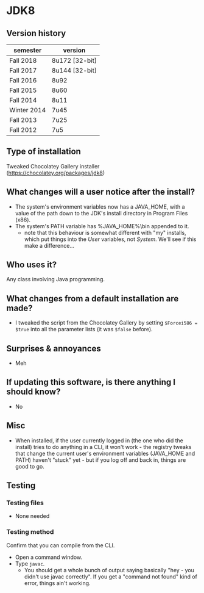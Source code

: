 # JDK8

## Version history

| semester | version |
| ---      | ---     |
| Fall 2018 | 8u172 [32-bit] |
| Fall 2017 | 8u144 [32-bit] |
| Fall 2016 | 8u92 |
| Fall 2015 | 8u60 |
| Fall 2014 | 8u11 |
| Winter 2014 | 7u45 |
| Fall 2013 | 7u25 |
| Fall 2012 | 7u5 |

## Type of installation

Tweaked Chocolatey Gallery installer (https://chocolatey.org/packages/jdk8)

## What changes will a user notice after the install?

- The system's environment variables now has a JAVA_HOME, with a value of the path down to the JDK's install directory in Program Files (x86).
- The system's PATH variable has %JAVA_HOME%\bin appended to it.
  - note that this behaviour is somewhat different with "my" installs, which put things into the *User* variables, not *System*. We'll see if this make a difference...

## Who uses it?

Any class involving Java programming.

## What changes from a default installation are made?

- I tweaked the script from the Chocolatey Gallery by setting `$Forcei586 = $true` into all the parameter lists (it was `$false` before).

## Surprises & annoyances

- Meh

## If updating this software, is there anything I should know?

- No

## Misc

- When installed, if the user currently logged in (the one who did the install) tries to do anything in a CLI, it won't work - the registry tweaks that change the current user's environment variables (JAVA_HOME and PATH) haven't "stuck" yet - but if you log off and back in, things are good to go.

## Testing

### Testing files

- None needed

### Testing method

Confirm that you can compile from the CLI.

  - Open a command window.
  - Type `javac`.
    - You should get a whole bunch of output saying basically "hey - you didn't use javac correctly". If you get a "command not found" kind of error, things ain't working.